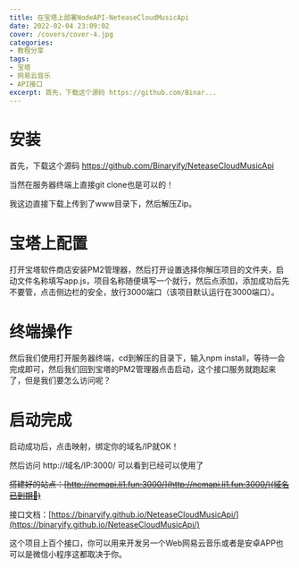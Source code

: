 ```yaml
---
title: 在宝塔上部署NodeAPI-NeteaseCloudMusicApi
date: 2022-02-04 23:09:02
cover: /covers/cover-4.jpg
categories:
- 教程分享
tags:
- 宝塔
- 网易云音乐
- API接口
excerpt: 首先，下载这个源码 https://github.com/Binar...
---
```

# 安装

首先，下载这个源码
https://github.com/Binaryify/NeteaseCloudMusicApi

<!-- ![](https://mf.xgzwlkj.cn/wp-content/uploads/2021/04/1617687002463-138x300.jpg) -->

当然在服务器终端上直接git clone也是可以的！

我这边直接下载上传到了www目录下，然后解压Zip。

<!-- ![](https://mf.xgzwlkj.cn/wp-content/uploads/2021/04/1617687003315-159x300.png) -->

# 宝塔上配置
打开宝塔软件商店安装PM2管理器，然后打开设置选择你解压项目的文件夹，启动文件名称填写app.js，项目名称随便填写一个就行，然后点添加，添加成功后先不要管，点击侧边栏的安全，放行3000端口（该项目默认运行在3000端口）。

<!-- ![](https://mf.xgzwlkj.cn/wp-content/uploads/2021/04/1617687004362-159x300.png) -->
<!-- ![](https://mf.xgzwlkj.cn/wp-content/uploads/2021/04/1617687005318-162x300.png) -->

# 终端操作
然后我们使用打开服务器终端，cd到解压的目录下，输入npm install，等待一会完成即可，然后我们回到宝塔的PM2管理器点击启动，这个接口服务就跑起来了，但是我们要怎么访问呢？

<!-- ![](https://mf.xgzwlkj.cn/wp-content/uploads/2021/04/1617687006176-248x300.png) -->

# 启动完成

启动成功后，点击映射，绑定你的域名/IP就OK！

然后访问 http://域名/IP:3000/ 可以看到已经可以使用了

<!-- ![](https://mf.xgzwlkj.cn/wp-content/uploads/2021/04/Screenshot_20210406_132318-300x140.jpg) -->

~~搭建好的站点：[http://ncmapi.li1.fun:3000/](http://ncmapi.li1.fun:3000/)(域名已到期👀)~~

接口文档：[https://binaryify.github.io/NeteaseCloudMusicApi/](https://binaryify.github.io/NeteaseCloudMusicApi/)

这个项目上百个接口，你可以用来开发另一个Web网易云音乐或者是安卓APP也可以是微信小程序这都取决于你。